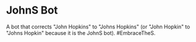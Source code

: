 # JohnS Bot

A bot that corrects "John Hopkins" to "Johns Hopkins" (or "John Hopkin" to "Johns Hopkin" because it is the JohnS bot). #EmbraceTheS.
